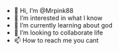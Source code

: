 - 👋 Hi, I’m @Mrpink88
- 👀 I’m interested in what I know
- 🌱 I’m currently learning about god
- 💞️ I’m looking to collaborate life
- 📫 How to reach me you cant

<!---
Mrpink88/Mrpink88 is a ✨ special ✨ repository because its `README.md` (this file) appears on your GitHub profile.
You can click the Preview link to take a look at your changes.
--->

